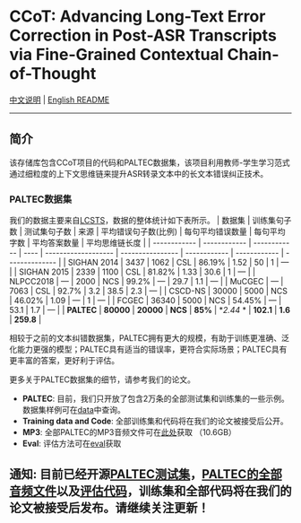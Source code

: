 # CCoT: Advancing Long-Text Error Correction in Post-ASR Transcripts via Fine-Grained Contextual Chain-of-Thought

[中文说明](README.md) | [English README](README_en.md)

---

## 简介

该存储库包含CCoT项目的代码和PALTEC数据集，该项目利用教师-学生学习范式通过细粒度的上下文思维链来提升ASR转录文本中的长文本错误纠正技术。

### PALTEC数据集
我们的数据主要来自[LCSTS](https://aclanthology.org/D15-1229/)，数据的整体统计如下表所示。
| 数据集       | 训练集句子数 | 测试集句子数 | 来源 | 平均错误句子数(比例) | 每句平均错误数量 | 每句平均字数 | 平均答案数量 | 平均思维链长度 |
| ------------ | ------------ | ------------ | ---- | ------------------- | ---------------- | ------------ | ------------ | -------------- |
| SIGHAN 2014  | 3437         | 1062         | CSL  | 86.19%              | 1.52             | 50           | 1            | —              |
| SIGHAN 2015  | 2339         | 1100         | CSL  | 81.82%              | 1.33             | 30.6         | 1            | —              |
| NLPCC2018    | —            | 2000         | NCS  | 99.2%               | —                | 29.7         | 1.1          | —              |
| MuCGEC       | —            | 7063         | CSL  | 92.7%               | 3.2              | 38.5         | 2.3          | —              |
| CSCD-NS      | 30000        | 5000         | NCS  | 46.02%              | 1.09             | —            | 1            | —              |
| FCGEC        | 36340        | 5000         | NCS  | 54.45%              | —                | 53.1         | 1.7          | —              |
| **PALTEC**       | **80000**        | **20000**        | **NCS**  | **85%**                 | **2.44* *           | **102.1**        | **1.6**          | **259.8**          |

相较于之前的文本纠错数据集，PALTEC拥有更大的规模，有助于训练更准确、泛化能力更强的模型；PALTEC具有适当的错误率，更符合实际场景；PALTEC具有更丰富的答案，更好利于评估。

更多关于PALTEC数据集的细节，请参考我们的论文。

- **PALTEC**: 目前，我们只开放了包含2万条的全部测试集和训练集的一些示例。数据集样例可在[data](https://github.com/liuliAI/CCoT/tree/main/data)中查询。
- **Training data and Code**: 全部训练集和代码将在我们的论文被接受后公开。
- **MP3**: 全部PALTEC的MP3音频文件可在[此处](https://pan.baidu.com/s/16VJNLRMrAfk05htePZDQQQ?pwd=xmiz)获取 （10.6GB）
- **Eval**: 评估方法可在[eval](https://github.com/liuliAI/CCoT/tree/main/eval)获取

**通知**: 目前已经开源[PALTEC测试集](https://github.com/liuliAI/CCoT/tree/main/data)，[PALTEC的全部音频文件](https://pan.baidu.com/s/16VJNLRMrAfk05htePZDQQQ?pwd=xmiz)以及[评估代码](https://github.com/liuliAI/CCoT/tree/main/eval)，训练集和全部代码将在我们的论文被接受后发布。请继续关注更新！
---


